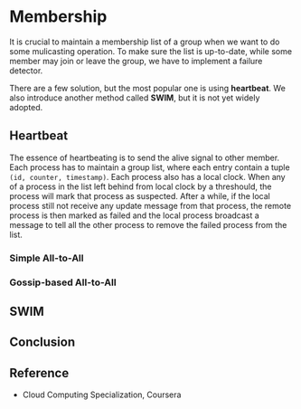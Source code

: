 # Membership
It is crucial to maintain a membership list of a group when we want to do some mulicasting operation. To make sure the list is up-to-date, while some member may join or leave the group, we have to implement a failure detector.

There are a few solution, but the most popular one is using **heartbeat**. We also introduce another method called **SWIM**, but it is not yet widely adopted.

## Heartbeat
The essence of heartbeating is to send the alive signal to other member. Each process has to maintain a group list, where each entry contain a tuple `(id, counter, timestamp)`. Each process also has a local clock. When any of a process in the list left behind from local clock by a threshould, the process will mark that process as suspected. After a while, if the local process still not receive any update message from that process, the remote process is then marked as failed and the local process broadcast a message to tell all the other process to remove the failed process from the list. 

### Simple All-to-All

### Gossip-based All-to-All

## SWIM

## Conclusion



## Reference
- Cloud Computing Specialization, Coursera